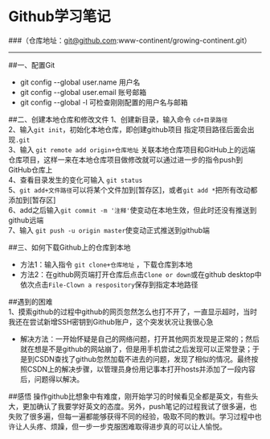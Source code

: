 # Github学习笔记   
###（仓库地址：git@github.com:www-continent/growing-continent.git）  
***   
##一、配置Git 
* git config --global user.name 用户名
* git config --global user.email 账号邮箱 
* git config --global -l 可检查刚刚配置的用户名与邮箱  
  
  
##二、创建本地仓库和修改文件
1、创建新目录，输入命令 `cd+目录路径 `   
2、输入`git init`，初始化本地仓库，即创建github项目 指定项目路径后面会出现`.git`  
3、输入 `git remote add origin+仓库地址` 关联本地仓库项目和GitHub上的远端仓库项目，这样一来在本地仓库项目做修改就可以通过进一步的指令push到GitHub仓库上  
4、查看目录发生的变化可输入 `git status`  
5、`git add+文件路径`可以将某个文件加到[暂存区]，或者`git add *`把所有改动都添加到[暂存区]  
6、add之后输入`git commit -m '注释'`使变动在本地生效，但此时还没有推送到github远端  
7、输入 `git push -u origin master`使变动正式推送到github端  
  
##三、如何下载Github上的仓库到本地
* 方法1：输入指令 `git clone+仓库地址` ，下载仓库到本地
* 方法2：在github网页端打开仓库后点击`Clone or down`或在github desktop中依次点击`File-Clown a respository`保存到指定本地路径


##遇到的困难  
1、摸索github的过程中github的网页忽然怎么也打不开了，一直显示超时，当时我还在尝试新增SSH密钥到Github账户，这个突发状况让我很心急  
* 解决方法：一开始怀疑是自己的网络问题，打开其他网页发现是正常的；然后就在想是不是github的网站崩了，但是用手机尝试之后发现可以正常登录；于是到CSDN查找了github忽然加载不进去的问题，发现了相似的情况。最终按照CSDN上的解决步骤，以管理员身份用记事本打开hosts并添加了一段内容后，问题得以解决。
  
##感悟
操作github比想象中有难度，刚开始学习的时候看见全都是英文，有些头大，更加确认了我要学好英文的态度。另外，push笔记的过程我试了很多遍，也失败了很多遍，但每一遍都能够获得不同的经验，吸取不同的教训。学习过程中也许让人头疼、烦躁，但一步一步克服困难取得进步真的可以让人愉悦。